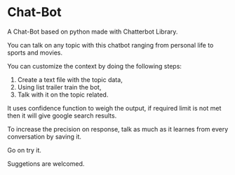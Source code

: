 # Chat-Bot
A Chat-Bot based on python made with Chatterbot Library.

You can talk on any topic with this chatbot ranging from personal life to sports and movies.

You can customize the context by doing the following steps:
1. Create a text file with the topic data,
2. Using list trailer train the bot,
3. Talk with it on the topic related.

It uses confidence function to weigh the output, if required limit is not met then it will give google search results.

To increase the precision on response, talk as much as it learnes from every conversation by saving it.

Go on try it.

Suggetions are welcomed.
